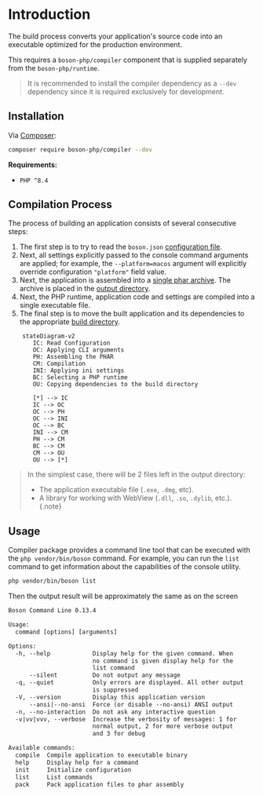 # Introduction

The build process converts your application's source code into an executable 
optimized for the production environment. 

This requires a `boson-php/compiler` component that is supplied separately 
from the `boson-php/runtime`.

> It is recommended to install the compiler dependency as a `--dev` 
> dependency since it is required exclusively for development.

## Installation

Via [Composer](https://getcomposer.org/doc/01-basic-usage.md#installing-dependencies):

```bash
composer require boson-php/compiler --dev
```

**Requirements:**

* `PHP ^8.4`

## Compilation Process

The process of building an application consists of 
several consecutive steps:

1. The first step is to try to read the `boson.json` [configuration file](compiler-configuration.md).
2. Next, all settings explicitly passed to the console command arguments are 
   applied; for example, the `--platform=macos` argument will explicitly 
   override configuration `"platform"` field value.
3. Next, the application is assembled into a [single phar archive](https://www.php.net/manual/en/book.phar.php). 
   The archive is placed in the [output directory](compiler-configuration.md#config-output).
4. Next, the PHP runtime, application code and settings are compiled into a 
   single executable file.
5. The final step is to move the built application and its dependencies to 
   the appropriate [build directory](compiler-configuration.md#config-output).

```mermaid
    stateDiagram-v2
       IC: Read Configuration
       OC: Applying CLI arguments
       PH: Assembling the PHAR
       CM: Compilation
       INI: Applying ini settings
       BC: Selecting a PHP runtime
       OU: Copying dependencies to the build directory

       [*] --> IC
       IC --> OC
       OC --> PH
       OC --> INI
       OC --> BC
       INI --> CM
       PH --> CM
       BC --> CM
       CM --> OU
       OU --> [*]
```

> In the simplest case, there will be 2 files left in 
> the output directory:
> - The application executable file (`.exe`, `.dmg`, etc).
> - A library for working with WebView (`.dll`, `.so`, `.dylib`, etc.).
{.note}

## Usage

Compiler package provides a command line tool that can be executed with the 
`php vendor/bin/boson` command. For example, you can run the `list` command to 
get information about the capabilities of the console utility.

```bash
php vendor/bin/boson list
```

Then the output result will be approximately the same as on the screen

```html
Boson Command Line 0.13.4

Usage:
  command [options] [arguments]

Options:
  -h, --help            Display help for the given command. When 
                        no command is given display help for the 
                        list command
      --silent          Do not output any message
  -q, --quiet           Only errors are displayed. All other output 
                        is suppressed
  -V, --version         Display this application version
      --ansi|--no-ansi  Force (or disable --no-ansi) ANSI output
  -n, --no-interaction  Do not ask any interactive question
  -v|vv|vvv, --verbose  Increase the verbosity of messages: 1 for 
                        normal output, 2 for more verbose output 
                        and 3 for debug

Available commands:
  compile  Compile application to executable binary
  help     Display help for a command
  init     Initialize configuration
  list     List commands
  pack     Pack application files to phar assembly
```
